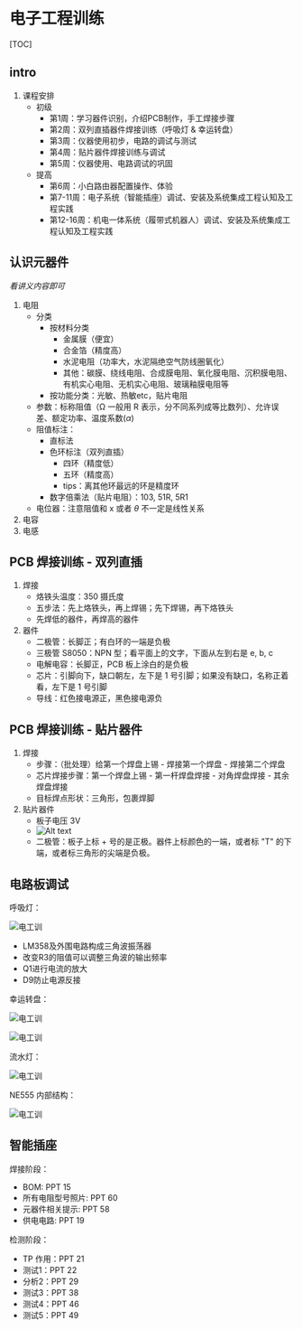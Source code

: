 # 电子工程训练

[TOC]

## intro

1. 课程安排
    - 初级
        - 第1周：学习器件识别，介绍PCB制作，手工焊接步骤
        - 第2周：双列直插器件焊接训练（呼吸灯 & 幸运转盘）
        - 第3周：仪器使用初步，电路的调试与测试
        - 第4周：贴片器件焊接训练与调试
        - 第5周：仪器使用、电路调试的巩固
    - 提高
        - 第6周：小白路由器配置操作、体验
        - 第7-11周：电子系统（智能插座）调试、安装及系统集成工程认知及工程实践
        - 第12-16周：机电一体系统（履带式机器人）调试、安装及系统集成工程认知及工程实践

## 认识元器件

*看讲义内容即可*

1. 电阻
    - 分类
        - 按材料分类
            - 金属膜（便宜）
            - 合金箔（精度高）
            - 水泥电阻（功率大，水泥隔绝空气防线圈氧化）
            - 其他：碳膜、绕线电阻、合成膜电阻、氧化膜电阻、沉积膜电阻、有机实心电阻、无机实心电阻、玻璃釉膜电阻等
        - 按功能分类：光敏、热敏etc，贴片电阻
    - 参数：标称阻值（Ω 一般用 R 表示，分不同系列成等比数列）、允许误差、额定功率、温度系数($\alpha$)
    - 阻值标注：
        - 直标法
        - 色环标注（双列直插）
            - 四环（精度低）
            - 五环（精度高）
            - tips：离其他环最远的环是精度环
        - 数字倍乘法（贴片电阻）：103, 51R, 5R1
    - 电位器：注意阻值和 x 或者 $\theta$ 不一定是线性关系
2. 电容
3. 电感

## PCB 焊接训练 - 双列直插

1. 焊接
    - 烙铁头温度：350 摄氏度
    - 五步法：先上烙铁头，再上焊锡；先下焊锡，再下烙铁头
    - 先焊低的器件，再焊高的器件
2. 器件
    - 二极管：长脚正；有白环的一端是负极
    - 三极管 S8050：NPN 型；看平面上的文字，下面从左到右是 e, b, c
    - 电解电容：长脚正，PCB 板上涂白的是负极
    - 芯片：引脚向下，缺口朝左，左下是 1 号引脚；如果没有缺口，名称正着看，左下是 1 号引脚
    - 导线：红色接电源正，黑色接电源负

## PCB 焊接训练 - 贴片器件

1. 焊接
    - 步骤：（批处理）给第一个焊盘上锡 - 焊接第一个焊盘 - 焊接第二个焊盘
    - 芯片焊接步骤：第一个焊盘上锡 - 第一杆焊盘焊接 - 对角焊盘焊接 - 其余焊盘焊接
    - 目标焊点形状：三角形，包裹焊脚
2. 贴片器件
    - 板子电压 3V
    - ![Alt text](./imgs/%E5%B1%8F%E5%B9%95%E6%88%AA%E5%9B%BE%202023-03-24%20101850.png)
    - 二极管：板子上标 + 号的是正极。器件上标颜色的一端，或者标 "T" 的下端，或者标三角形的尖端是负极。


## 电路板调试

呼吸灯：

![电工训](./imgs/2023-03-31-10-34-10.png)

- LM358及外围电路构成三角波振荡器
- 改变R3的阻值可以调整三角波的输出频率
- Q1进行电流的放大
- D9防止电源反接

幸运转盘：

![电工训](./imgs/2023-03-31-10-35-23.png)

![电工训](./imgs/2023-03-31-10-35-50.png)

流水灯：

![电工训](./imgs/2023-03-31-10-40-26.png)

NE555 内部结构：

![电工训](./imgs/2023-03-31-10-41-18.png)

## 智能插座

焊接阶段：

- BOM: PPT 15
- 所有电阻型号照片: PPT 60
- 元器件相关提示: PPT 58
- 供电电路: PPT 19

检测阶段：

- TP 作用：PPT 21
- 测试1：PPT 22
- 分析2：PPT 29
- 测试3：PPT 38
- 测试4：PPT 46
- 测试5：PPT 49